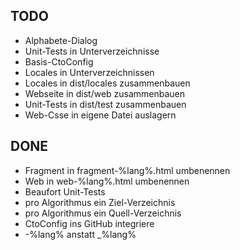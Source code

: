 ## TODO

* Alphabete-Dialog
* Unit-Tests in Unterverzeichnisse
* Basis-CtoConfig
* Locales in Unterverzeichnissen
* Locales in dist/locales zusammenbauen
* Webseite in dist/web zusammenbauen
* Unit-Tests in dist/test zusammenbauen
* Web-Csse in eigene Datei auslagern

## DONE

* Fragment in fragment-%lang%.html umbenennen
* Web in web-%lang%.html umbenennen
* Beaufort Unit-Tests
* pro Algorithmus ein Ziel-Verzeichnis
* pro Algorithmus ein Quell-Verzeichnis
* CtoConfig ins GitHub integriere
* -%lang% anstatt _%lang%
